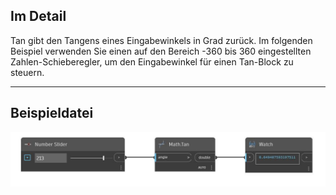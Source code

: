 ## Im Detail
Tan gibt den Tangens eines Eingabewinkels in Grad zurück. Im folgenden Beispiel verwenden Sie einen auf den Bereich -360 bis 360 eingestellten Zahlen-Schieberegler, um den Eingabewinkel für einen Tan-Block zu steuern.
___
## Beispieldatei

![Tan](./DSCore.Math.Tan_img.jpg)

